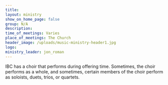 ```yaml
---
title:
layout: ministry
show_on_home_page: false
group: N/A
description:
time_of_meetings: Varies
place_of_meetings: The Church
header_image: /uploads/music-ministry-header1.jpg
logo:
ministry_leader: jon_roman
---
```



IBC has a choir that performs during offering time. Sometimes, the choir performs as a whole, and sometimes, certain members of the choir perform as soloists, duets, trios, or quartets.